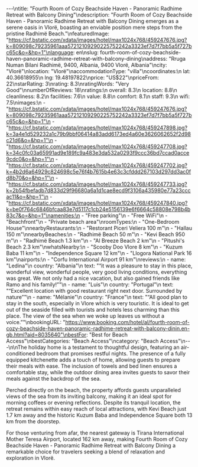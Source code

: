 ---\ntitle: "Fourth Room of Cozy Beachside Haven - Panoramic Radhime Retreat with Balcony Dining"\ndescription: "Fourth Room of Cozy Beachside Haven - Panoramic Radhime Retreat with Balcony Dining emerges as a serene oasis in Vlorë, boasting an enviable position mere steps from the pristine Radhimë Beach."\nfeaturedImage: "https://cf.bstatic.com/xdata/images/hotel/max1024x768/459247676.jpg?k=809098c79235961aaa57212109290225752242a3323ef7d7f7bb5a5f727bc65c&o=&hp=1"\nlanguage: en\nslug: fourth-room-of-cozy-beachside-haven-panoramic-radhime-retreat-with-balcony-dining\naddress: "Rruga Numan Bilani Radhimë, 9400, Albania, 9400 Vlorë, Albania"\ncity: "Vlorë"\nlocation: "Vlorë"\naccommodationType: "villa"\ncoordinates:\n  lat: 40.36618955\n  lng: 19.48197822\nprice: "US$22"\npriceFrom: 22\nstarRating: 3\nrating: 8.3\nratingWords: "Very Good"\nnumberOfReviews: 18\nratings:\n  overall: 8.3\n  location: 8.8\n  cleanliness: 8.2\n  facilities: 7.6\n  value: 8.8\n  comfort: 8.1\n  staff: 9.3\n  wifi: 7.5\nimages:\n  - "https://cf.bstatic.com/xdata/images/hotel/max1024x768/459247676.jpg?k=809098c79235961aaa57212109290225752242a3323ef7d7f7bb5a5f727bc65c&o=&hp=1"\n  - "https://cf.bstatic.com/xdata/images/hotel/max1024x768/459247898.jpg?k=3a4e1d529232a1c79b9bbf06414a83add6173ed4a60e3626062652f2d98c21d6&o=&hp=1"\n  - "https://cf.bstatic.com/xdata/images/hotel/max1024x768/459247708.jpg?k=34c0fc03a65991ad9e189fc9a483e3da532a0293f9ccc36bd7ccad0acce9cdc0&o=&hp=1"\n  - "https://cf.bstatic.com/xdata/images/hotel/max1024x768/459247702.jpg?k=4b2d6a64929c824698c5e76f4b7615b4e63c3cfddd267103d297dd3ac0fd8b70&o=&hp=1"\n  - "https://cf.bstatic.com/xdata/images/hotel/max1024x768/459247733.jpg?k=2b54fbefadb7d833d29f96680a6a1d1cae8ecd9f3106a435980e77a23cccac11&o=&hp=1"\n  - "https://cf.bstatic.com/xdata/images/hotel/max1024x768/459247840.jpg?k=be0f764c6846bfcaa83e7d5117c1cb24e5156139e6f6664c58808e798b4b83c7&o=&hp=1"\namenities:\n  - "Free parking"\n  - "Free WiFi"\n  - "Beachfront"\n  - "Private beach area"\nroomTypes:\n  - "One-Bedroom House"\nnearbyRestaurants:\n  - "Restorant Piceri Veliera 100 m"\n  - "Hallau 150 m"\nnearbyBeaches:\n  - "Radhimë Beach 50 m"\n  - "Kevi Beach 950 m"\n  - "Radhimë Beach 1.3 km"\n  - "Al Breeze Beach 2 km"\n  - "Pitushi's Beach 2.3 km"\nwhatsNearby:\n  - "Scooby Doo Vlore 8 km"\n  - "Kuzum Baba 11 km"\n  - "Independence Square 12 km"\n  - "Llogora National Park 16 km"\nairports:\n  - "Corfu International Airport 91 km"\nreviews:\n  - name: "Ledina"\n    country: "Albania"\n    text: "“it was a pleasure to stay in this place, wonderful view, wonderful people, very good living conditions, everything was great. We not only had a nice vacation, but also gained friends like Ramo and his family!”"\n  - name: "Luis"\n    country: "Portugal"\n    text: "“Excellent location with good restaurant right next door. Surrounded by nature”"\n  - name: "Mélanie"\n    country: "France"\n    text: "“All good plan to stay in the south, especially in Vlore which is very touristic. It is ideal to get out of the seaside filled with tourists and hotels less charming than this place. The view of the sea when we woke up leaves us without a voice.”"\nbookingURL: "https://www.booking.com/hotel/al/fourth-room-of-cozy-beachside-haven-panoramic-radhime-retreat-with-balcony-dinin.en-gb.html?aid=8035640"\nbestFor: "Best for Beach Access"\nbestCategories: "Beach Access"\ncategory: "Beach Access"\n---\n\nThe holiday home is a testament to thoughtful design, featuring an air-conditioned bedroom that promises restful nights. The presence of a fully equipped kitchenette adds a touch of home, allowing guests to prepare their meals with ease. The inclusion of towels and bed linen ensures a comfortable stay, while the outdoor dining area invites guests to savor their meals against the backdrop of the sea.

Perched directly on the beach, the property affords guests unparalleled views of the sea from its inviting balcony, making it an ideal spot for morning coffees or evening reflections. Despite its tranquil location, the retreat remains within easy reach of local attractions, with Kevi Beach just 1.7 km away and the historic Kuzum Baba and Independence Square both 13 km from the doorstep.

For those venturing from afar, the nearest gateway is Tirana International Mother Teresa Airport, located 162 km away, making Fourth Room of Cozy Beachside Haven - Panoramic Radhime Retreat with Balcony Dining a remarkable choice for travelers seeking a blend of relaxation and exploration in Vlorë.